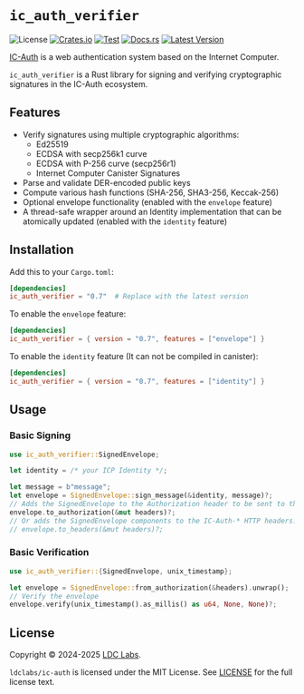 # `ic_auth_verifier`
![License](https://img.shields.io/crates/l/ic_auth_verifier.svg)
[![Crates.io](https://img.shields.io/crates/d/ic_auth_verifier.svg)](https://crates.io/crates/ic_auth_verifier)
[![Test](https://github.com/ldclabs/ic-auth/actions/workflows/test.yml/badge.svg)](https://github.com/ldclabs/ic-auth/actions/workflows/test.yml)
[![Docs.rs](https://img.shields.io/docsrs/ic_auth_verifier?label=docs.rs)](https://docs.rs/ic_auth_verifier)
[![Latest Version](https://img.shields.io/crates/v/ic_auth_verifier.svg)](https://crates.io/crates/ic_auth_verifier)

[IC-Auth](https://github.com/ldclabs/ic-auth) is a web authentication system based on the Internet Computer.

`ic_auth_verifier` is a Rust library for signing and verifying cryptographic signatures in the IC-Auth ecosystem.

## Features

- Verify signatures using multiple cryptographic algorithms:
  - Ed25519
  - ECDSA with secp256k1 curve
  - ECDSA with P-256 curve (secp256r1)
  - Internet Computer Canister Signatures
- Parse and validate DER-encoded public keys
- Compute various hash functions (SHA-256, SHA3-256, Keccak-256)
- Optional envelope functionality (enabled with the `envelope` feature)
- A thread-safe wrapper around an Identity implementation that can be atomically updated (enabled with the `identity` feature)

## Installation

Add this to your `Cargo.toml`:

```toml
[dependencies]
ic_auth_verifier = "0.7"  # Replace with the latest version
```

To enable the `envelope` feature:

```toml
[dependencies]
ic_auth_verifier = { version = "0.7", features = ["envelope"] }
```

To enable the `identity` feature (It can not be compiled in canister):
```toml
[dependencies]
ic_auth_verifier = { version = "0.7", features = ["identity"] }
```

## Usage

### Basic Signing

```rust
use ic_auth_verifier::SignedEnvelope;

let identity = /* your ICP Identity */;

let message = b"message";
let envelope = SignedEnvelope::sign_message(&identity, message)?;
// Adds the SignedEnvelope to the Authorization header to be sent to the service which will verify the signature.
envelope.to_authorization(&mut headers)?;
// Or adds the SignedEnvelope components to the IC-Auth-* HTTP headers.
// envelope.to_headers(&mut headers)?;
```

### Basic Verification

```rust
use ic_auth_verifier::{SignedEnvelope, unix_timestamp};

let envelope = SignedEnvelope::from_authorization(&headers).unwrap();
// Verify the envelope
envelope.verify(unix_timestamp().as_millis() as u64, None, None)?;
```

## License
Copyright © 2024-2025 [LDC Labs](https://github.com/ldclabs).

`ldclabs/ic-auth` is licensed under the MIT License. See [LICENSE](../../LICENSE) for the full license text.
